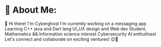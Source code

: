 # 💫 About Me:
👋 Hi there! I'm Cyberghost
I'm currently working on a messaging app
Learning C++ java and Dart  lang 
UI_UX design and Web dev
Student, Mathematics && Information science 
interest Cybersecurity
AI enthuthiast
Let's connect and collaborate on exciting ventures! 😊🚀
